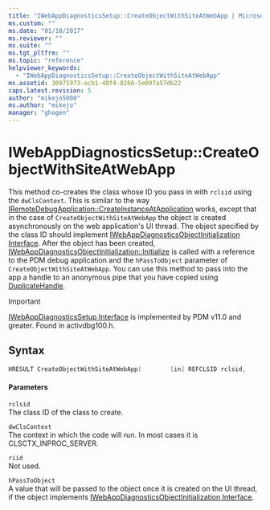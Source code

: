 ```yaml
---
title: "IWebAppDiagnosticsSetup::CreateObjectWithSiteAtWebApp | Microsoft Docs"
ms.custom: ""
ms.date: "01/18/2017"
ms.reviewer: ""
ms.suite: ""
ms.tgt_pltfrm: ""
ms.topic: "reference"
helpviewer_keywords: 
  - "IWebAppDiagnosticsSetup::CreateObjectWithSiteAtWebApp"
ms.assetid: 30975973-acb1-48f4-8266-5e097a57db22
caps.latest.revision: 5
author: "mikejo5000"
ms.author: "mikejo"
manager: "ghogen"
---
```

# IWebAppDiagnosticsSetup::CreateObjectWithSiteAtWebApp
This method co-creates the class whose ID you pass in with `rclsid` using the `dwClsContext`. This is similar to the way [IRemoteDebugApplication::CreateInstanceAtApplication](../../winscript/reference/iremotedebugapplication-createinstanceatapplication.md) works, except that in the case of `CreateObjectWithSiteAtWebApp` the object is created asynchronously on the web application's UI thread. The object specified by the class ID should implement [IWebAppDiagnosticsObjectInitialization Interface](../../winscript/reference/iwebappdiagnosticsobjectinitialization-interface.md). After the object has been created, [IWebAppDiagnosticsObjectInitialization::Initialize](../../winscript/reference/iwebappdiagnosticsobjectinitialization-initialize.md) is called with a reference to the PDM debug application and the `hPassToObject` parameter of `CreateObjectWithSiteAtWebApp`. You can use this method to pass into the app a handle to an anonymous pipe that you have copied using [DuplicateHandle](http://go.microsoft.com/fwlink/?LinkId=232450).  
  
> [!IMPORTANT]
> [IWebAppDiagnosticsSetup Interface](../../winscript/reference/iwebappdiagnosticssetup-interface.md) is implemented by PDM v11.0 and greater. Found in activdbg100.h.  
  
## Syntax  
  
```cpp  
HRESULT CreateObjectWithSiteAtWebApp(        [in] REFCLSID rclsid,         [in] DWORD dwClsContext,         [in] REFIID riid,         [in] DWORD_PTR hPassToObject        );  
```  
  
#### Parameters  
 `rclsid`  
 The class ID of the class to create.  
  
 `dwClsContext`  
 The context in which the code will run. In most cases it is CLSCTX_INPROC_SERVER.  
  
 `riid`  
 Not used.  
  
 `hPassToObject`  
 A value that will be passed to the object once it is created on the UI thread, if the object implements [IWebAppDiagnosticsObjectInitialization Interface](../../winscript/reference/iwebappdiagnosticsobjectinitialization-interface.md).